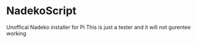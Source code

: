 # NadekoScript
Unoffical Nadeko installer for Pi
This is just a tester and it will not gurentee working
